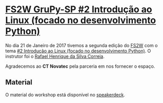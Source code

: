 # [FS2W GruPy-SP #2 Introdução ao Linux (focado no desenvolvimento Python)][0]

No dia 21 de Janeiro de 2017 tivemos a segunda edição do [FS2W][1] com o tema [#2 Introdução ao Linux (focado no desenvolvimento Python)][0]. O instrutor foi o [Rafael Henrique da Silva Correia][2].

Agradecemos ao **CT Novatec** pela parceria em nos fornecer o espaço.

## Material

O material do workshop está disponível no [speakerdeck][3].

[0]: http://meetu.ps/35pqQJ
[1]: https://rg3915.github.io/fs2w/
[2]: http://blog.abraseucodigo.com.br/
[3]: https://speakerdeck.com/rafaelhenrique/linux-e-python